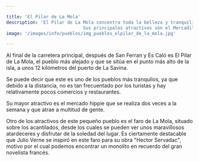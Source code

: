 ```yaml
---

title: 'El Pilar de La Mola'
description: 'El Pilar de La Mola concentra toda la belleza y tranquilidad de Formentera.
                             Sus principales atractivos són el Mercadillo Hippie y el Faro de La Mola.'
image: '/images/info/pueblos/img_pueblos_elpilar_de_la_mola.jpg'

---
```

Al final de la carretera principal, después de San Ferran y Es Caló es El Pilar de La Mola, el pueblo más alejado y que se sitúa en el punto más alto de la isla, a unos 12 kilómetros del puerto de La Savina.

Se puede decir que este es uno de los pueblos más tranquilos, ya que debido a la distancia, no es tan frecuentado por los turistas y hay relativamente pocos comercios y restaurantes.

Su mayor atractivo es el mercado hippie que se realiza dos veces a la semana y que atrae a multitud de gente.


Otro de los atractivos de este pequeño pueblo es el faro de La Mola, situado sobre los acantilados, desde los cuales se pueden ver unos maravillosos atardeceres y disfrutar de la soledad del lugar. Es ciertamente destacable que Julio Verne se inspiró en este faro para su obra "Hector Servadac", motivo por el cual podemos encontrar un monolito en recuerdo del gran novelista francés.